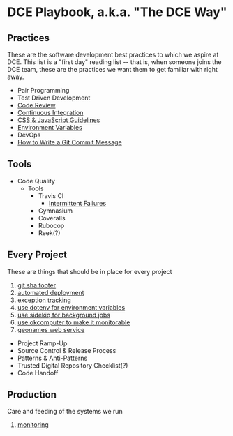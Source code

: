 # DCE Playbook, a.k.a. "The DCE Way"

## Practices
These are the software development best practices to which we aspire at DCE. This list is a "first day" reading list --
that is, when someone joins the DCE team, these are the practices we want them to get familiar with right away.

- Pair Programming
- Test Driven Development
- [Code Review](first_day/code_review.md)
- [Continuous Integration](first_day/ci.md)
- [CSS & JavaScript Guidelines](practices/css_and_js_guidelines.md)
- [Environment Variables](first_day/environment_variables.md)
- DevOps
- [How to Write a Git Commit Message](https://chris.beams.io/posts/git-commit/)

## Tools

- Code Quality
  - Tools
    - Travis CI
      - [Intermittent Failures](tools/travis/intermittent_failures.md)
    - Gymnasium
    - Coveralls
    - Rubocop
    - Reek(?)

## Every Project
These are things that should be in place for every project
1. [git sha footer](every_project/git_sha.md)
2. [automated deployment](every_project/auto_deploy.md)
3. [exception tracking](every_project/exception_tracking.md)
4. [use dotenv for environment variables](every_project/dotenv.md)
5. [use sidekiq for background jobs](every_project/sidekiq.md)
6. [use okcomputer to make it monitorable](every_project/okcomputer.md)
7. [geonames web service](every_project/geonames.md)

 - Project Ramp-Up
 - Source Control & Release Process
 - Patterns & Anti-Patterns
 - Trusted Digital Repository Checklist(?)
 - Code Handoff

## Production
Care and feeding of the systems we run
1. [monitoring](production/nagios.md)
